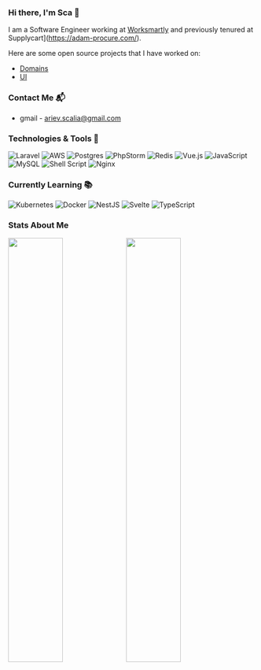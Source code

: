 ### Hi there, I'm Sca 👋
I am a Software Engineer working at [Worksmartly](https://www.worksmartly.com/) and previously tenured at Supplycart](https://adam-procure.com/).

Here are some open source projects that I have worked on:
- [Domains](https://github.com/supplycart/domains)
- [UI](https://github.com/supplycart/ui)

### Contact Me 📬
- gmail - ariev.scalia@gmail.com


### Technologies & Tools 🔧
![Laravel](https://img.shields.io/badge/laravel-%23FF2D20.svg?style=for-the-badge&logo=laravel&logoColor=white)
![AWS](https://img.shields.io/badge/AWS-%23FF9900.svg?style=for-the-badge&logo=amazon-aws&logoColor=white)
![Postgres](https://img.shields.io/badge/postgres-%23316192.svg?style=for-the-badge&logo=postgresql&logoColor=white)
![PhpStorm](https://img.shields.io/badge/phpstorm-143?style=for-the-badge&logo=phpstorm&logoColor=black&color=black&labelColor=darkorchid)
![Redis](https://img.shields.io/badge/redis-%23DD0031.svg?style=for-the-badge&logo=redis&logoColor=white)
![Vue.js](https://img.shields.io/badge/vuejs-%2335495e.svg?style=for-the-badge&logo=vuedotjs&logoColor=%234FC08D)
![JavaScript](https://img.shields.io/badge/javascript-%23323330.svg?style=for-the-badge&logo=javascript&logoColor=%23F7DF1E)
![MySQL](https://img.shields.io/badge/mysql-%2300f.svg?style=for-the-badge&logo=mysql&logoColor=white)
![Shell Script](https://img.shields.io/badge/shell_script-%23121011.svg?style=for-the-badge&logo=gnu-bash&logoColor=white)
![Nginx](https://img.shields.io/badge/nginx-%23009639.svg?style=for-the-badge&logo=nginx&logoColor=white)

### Currently Learning 📚
![Kubernetes](https://img.shields.io/badge/kubernetes-%23326ce5.svg?style=for-the-badge&logo=kubernetes&logoColor=white)
![Docker](https://img.shields.io/badge/docker-%230db7ed.svg?style=for-the-badge&logo=docker&logoColor=white)
![NestJS](https://img.shields.io/badge/nestjs-%23E0234E.svg?style=for-the-badge&logo=nestjs&logoColor=white)
![Svelte](https://img.shields.io/badge/svelte-%23f1413d.svg?style=for-the-badge&logo=svelte&logoColor=white)
![TypeScript](https://img.shields.io/badge/typescript-%23007ACC.svg?style=for-the-badge&logo=typescript&logoColor=white)

### Stats About Me
<img align="left" width="47%" src="https://github-readme-stats.vercel.app/api?username=scaabel&count_private=true&show_icons=true&theme=dracula" />

<img align="left" width="47%" src="https://github-readme-stats.vercel.app/api/top-langs/?username=scaabel&layout=compact" />

